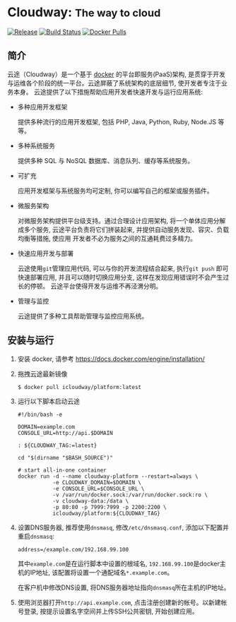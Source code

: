 Cloudway: <small>The way to cloud</small>
==========================================

[![Release](https://img.shields.io/github/release/cloudway/platform.svg)](https://github.com/cloudway/platform/releases/latest)
[![Build Status](https://travis-ci.org/cloudway/platform.svg?branch=develop)](https://travis-ci.org/cloudway/platform)
[![Docker Pulls](https://img.shields.io/docker/pulls/icloudway/platform.svg)](https://hub.docker.com/r/icloudway/platform/)

## 简介

云途（Cloudway）是一个基于 [docker](https://docker.com) 的平台即服务(PaaS)架构,
是贯穿于开发与运维各个阶段的统一平台。云途屏蔽了系统架构的底层细节, 使开发者专注于业务本身。
云途提供了以下措施帮助应用开发者快速开发与运行应用系统:

- 多种应用开发框架

  提供多种流行的应用开发框架, 包括 PHP, Java, Python, Ruby, Node.JS 等等。

- 多种系统服务

  提供多种 SQL 与 NoSQL 数据库、消息队列、缓存等系统服务。

- 可扩充

  应用开发框架与系统服务均可定制, 你可以编写自己的框架或服务插件。

- 微服务架构

  对微服务架构提供平台级支持。通过合理设计应用架构, 将一个单体应用分解成多个服务,
  云途平台负责将它们拼装起来, 并提供自动服务发现、容灾、负载均衡等措施, 使应用
  开发者不必为服务之间的互通耗费过多精力。

- 快速应用开发与部署

  云途使用`git`管理应用代码, 可以与你的开发流程结合起来, 执行`git push`
  即可快速部署应用, 并且可以随时切换应用分支, 这样在发现应用错误时不会产生过长的停顿。
  云途平台使得开发与运维不再泾渭分明。

- 管理与监控

  云途提供了多种工具帮助管理与监控应用系统。

## 安装与运行

1. 安装 docker, 请参考 https://docs.docker.com/engine/installation/

2. 拖拽云途最新镜像

    ```shell
    $ docker pull icloudway/platform:latest
    ```

3. 运行以下脚本启动云途

    ```shell
    #!/bin/bash -e

    DOMAIN=example.com
    CONSOLE_URL=http://api.$DOMAIN

    : ${CLOUDWAY_TAG:=latest}

    cd "$(dirname "$BASH_SOURCE")"

    # start all-in-one container
    docker run -d --name cloudway-platform --restart=always \
               -e CLOUDWAY_DOMAIN=$DOMAIN \
               -e CONSOLE_URL=$CONSOLE_URL \
               -v /var/run/docker.sock:/var/run/docker.sock:ro \
               -v cloudway-data:/data \
               -p 80:80 -p 7999:7999 -p 2200:2200 \
               icloudway/platform:${CLOUDWAY_TAG}
    ```

4. 设置DNS服务器, 推荐使用`dnsmasq`, 修改`/etc/dnsmasq.conf`, 添加以下配置并重启`dnsmasq`:

    ```
    address=/example.com/192.168.99.100
    ```

   其中`example.com`是在运行脚本中设置的根域名, `192.168.99.100`是docker主机的IP地址,
   该配置将设置一个通配域名`*.example.com`。

   在客户机中修改DNS设置, 将DNS服务器地址指向`dnsmasq`所在主机的IP地址。

5. 使用浏览器打开`http://api.example.com`, 点击注册创建新的帐号。以新建帐号登录,
按提示设置名字空间并上传SSH公共密钥, 开始创建应用。
